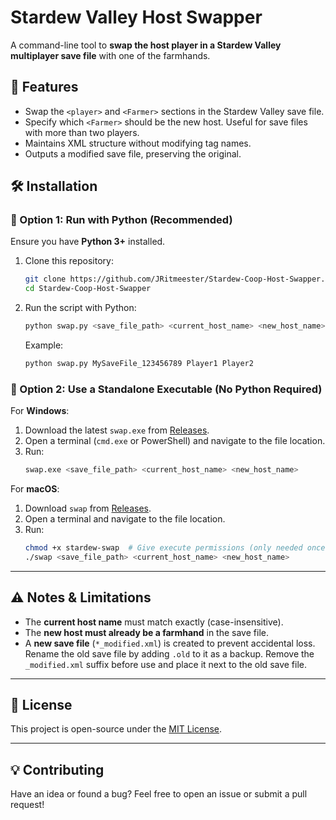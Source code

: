 # Stardew Valley Host Swapper

A command-line tool to **swap the host player in a Stardew Valley multiplayer save file** with one of the farmhands.

## 📜 Features
- Swap the `<player>` and `<Farmer>` sections in the Stardew Valley save file.
- Specify which `<Farmer>` should be the new host. Useful for save files with more than two players.
- Maintains XML structure without modifying tag names.
- Outputs a modified save file, preserving the original.

## 🛠️ Installation

### 🔹 Option 1: Run with Python (Recommended)
Ensure you have **Python 3+** installed.

1. Clone this repository:
   ```sh
   git clone https://github.com/JRitmeester/Stardew-Coop-Host-Swapper.git
   cd Stardew-Coop-Host-Swapper
   ```

2. Run the script with Python:
   ```sh
   python swap.py <save_file_path> <current_host_name> <new_host_name>
   ```

   Example:
   ```sh
   python swap.py MySaveFile_123456789 Player1 Player2
   ```

### 🔹 Option 2: Use a Standalone Executable (No Python Required)
For **Windows**:
1. Download the latest `swap.exe` from [Releases](https://github.com/your-username/stardew-host-swapper/releases).
2. Open a terminal (`cmd.exe` or PowerShell) and navigate to the file location.
3. Run:
   ```sh
   swap.exe <save_file_path> <current_host_name> <new_host_name>
   ```

For **macOS**:
1. Download `swap` from [Releases](https://github.com/your-username/stardew-host-swapper/releases).
2. Open a terminal and navigate to the file location.
3. Run:
   ```sh
   chmod +x stardew-swap  # Give execute permissions (only needed once)
   ./swap <save_file_path> <current_host_name> <new_host_name>
   ```

---

## ⚠️ Notes & Limitations
- The **current host name** must match exactly (case-insensitive).
- The **new host must already be a farmhand** in the save file.
- A **new save file** (`*_modified.xml`) is created to prevent accidental loss. Rename the old save file by adding `.old` to it as a backup. Remove the `_modified.xml` suffix before use and place it next to the old save file.

---

## 📜 License
This project is open-source under the [MIT License](LICENSE).

---

## 💡 Contributing
Have an idea or found a bug? Feel free to open an issue or submit a pull request!
